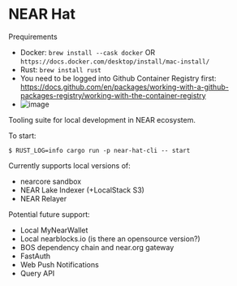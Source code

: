 # NEAR Hat

Prequirements 
* Docker: `brew install --cask docker` OR `https://docs.docker.com/desktop/install/mac-install/` 
* Rust: `brew install rust`
* You need to be logged into Github Container Registry first: https://docs.github.com/en/packages/working-with-a-github-packages-registry/working-with-the-container-registry
* ![image](https://github.com/near/near-hat/assets/116191277/e20331ce-670f-43c2-b4aa-b152d490e328)


Tooling suite for local development in NEAR ecosystem.

To start:
```
$ RUST_LOG=info cargo run -p near-hat-cli -- start
```

Currently supports local versions of:
* nearcore sandbox
* NEAR Lake Indexer (+LocalStack S3)
* NEAR Relayer

Potential future support:
* Local MyNearWallet
* Local nearblocks.io (is there an opensource version?)
* BOS dependency chain and near.org gateway
* FastAuth
* Web Push Notifications
* Query API
